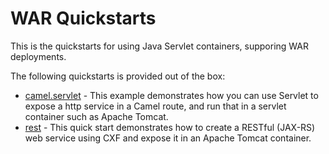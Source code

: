 WAR Quickstarts
===============

This is the quickstarts for using Java Servlet containers, supporing WAR deployments.

The following quickstarts is provided out of the box:

* [camel.servlet](camel-servlet) - This example demonstrates how you can use Servlet to expose a http service in a Camel route, and run that in a servlet container such as Apache Tomcat.
* [rest](rest) - This quick start demonstrates how to create a RESTful (JAX-RS) web service using CXF and expose it in an Apache Tomcat container.

 